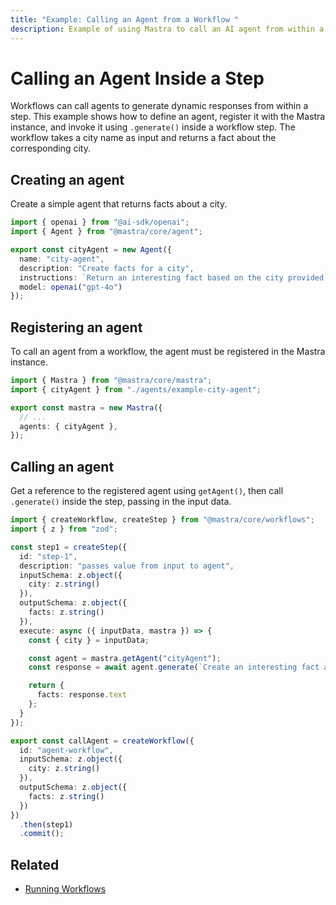 ```yaml
---
title: "Example: Calling an Agent from a Workflow "
description: Example of using Mastra to call an AI agent from within a workflow step.
---
```


# Calling an Agent Inside a Step

Workflows can call agents to generate dynamic responses from within a step. This example shows how to define an agent, register it with the Mastra instance, and invoke it using `.generate()` inside a workflow step. The workflow takes a city name as input and returns a fact about the corresponding city.

## Creating an agent

Create a simple agent that returns facts about a city.

```typescript filename="src/mastra/agents/example-city-agent.ts" showLineNumbers copy
import { openai } from "@ai-sdk/openai";
import { Agent } from "@mastra/core/agent";

export const cityAgent = new Agent({
  name: "city-agent",
  description: "Create facts for a city",
  instructions: `Return an interesting fact based on the city provided`,
  model: openai("gpt-4o")
});
```

## Registering an agent

To call an agent from a workflow, the agent must be registered in the Mastra instance.

```typescript filename="src/mastra/index.ts" showLineNumbers copy
import { Mastra } from "@mastra/core/mastra";
import { cityAgent } from "./agents/example-city-agent";

export const mastra = new Mastra({
  // ...
  agents: { cityAgent },
});
```

## Calling an agent

Get a reference to the registered agent using `getAgent()`, then call `.generate()` inside the step, passing in the input data.

```typescript filename="src/mastra/workflows/example-call-agent.ts" showLineNumbers copy
import { createWorkflow, createStep } from "@mastra/core/workflows";
import { z } from "zod";

const step1 = createStep({
  id: "step-1",
  description: "passes value from input to agent",
  inputSchema: z.object({
    city: z.string()
  }),
  outputSchema: z.object({
    facts: z.string()
  }),
  execute: async ({ inputData, mastra }) => {
    const { city } = inputData;

    const agent = mastra.getAgent("cityAgent");
    const response = await agent.generate(`Create an interesting fact about ${city}`);

    return {
      facts: response.text
    };
  }
});

export const callAgent = createWorkflow({
  id: "agent-workflow",
  inputSchema: z.object({
    city: z.string()
  }),
  outputSchema: z.object({
    facts: z.string()
  })
})
  .then(step1)
  .commit();
```

## Related

- [Running Workflows](./running-workflows.md)
